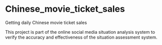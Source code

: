 # Chinese_movie_ticket_sales
Getting daily Chinese movie ticket sales

This project is part of the online social media situation analysis system to verify the accuracy and effectiveness of the situation assessment system.